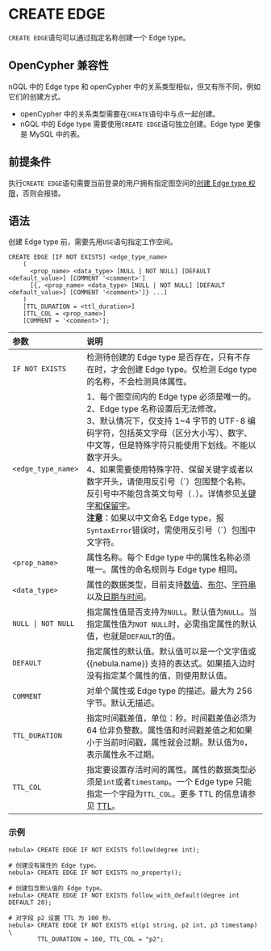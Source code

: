 # CREATE EDGE

`CREATE EDGE`语句可以通过指定名称创建一个 Edge type。

## OpenCypher 兼容性

nGQL 中的 Edge type 和 openCypher 中的关系类型相似，但又有所不同，例如它们的创建方式。

* openCypher 中的关系类型需要在`CREATE`语句中与点一起创建。
* nGQL 中的 Edge type 需要使用`CREATE EDGE`语句独立创建。Edge type 更像是 MySQL 中的表。

## 前提条件

执行`CREATE EDGE`语句需要当前登录的用户拥有指定图空间的[创建 Edge type 权限](../../7.data-security/1.authentication/3.role-list.md)，否则会报错。

## 语法

创建 Edge type 前，需要先用`USE`语句指定工作空间。

```ngql
CREATE EDGE [IF NOT EXISTS] <edge_type_name>
    (
      <prop_name> <data_type> [NULL | NOT NULL] [DEFAULT <default_value>] [COMMENT '<comment>']
      [{, <prop_name> <data_type> [NULL | NOT NULL] [DEFAULT <default_value>] [COMMENT '<comment>']} ...] 
    )
    [TTL_DURATION = <ttl_duration>]
    [TTL_COL = <prop_name>]
    [COMMENT = '<comment>'];
```

|参数|说明|
|:---|:---|
|`IF NOT EXISTS`|检测待创建的 Edge type 是否存在，只有不存在时，才会创建 Edge type。仅检测 Edge type 的名称，不会检测具体属性。|
|`<edge_type_name>`|1、每个图空间内的 Edge type 必须是唯一的。<br/> 2、Edge type 名称设置后无法修改。<br/>3、默认情况下，仅支持 1~4 字节的 UTF-8 编码字符，包括英文字母（区分大小写）、数字、中文等，但是特殊字符只能使用下划线。不能以数字开头。<br>4、如果需要使用特殊字符、保留关键字或者以数字开头，请使用反引号（\`）包围整个名称。反引号中不能包含英文句号（`.`）。详情参见[关键字和保留字](../../3.ngql-guide/1.nGQL-overview/keywords-and-reserved-words.md)。<br/>**注意**：如果以中文命名 Edge type，报`SyntaxError`错误时，需使用反引号（\`）包围中文字符。|
|`<prop_name>`|属性名称。每个 Edge type 中的属性名称必须唯一。属性的命名规则与 Edge type 相同。|
|`<data_type>`|属性的数据类型，目前支持[数值](../3.data-types/1.numeric.md)、[布尔](../3.data-types/2.boolean.md)、[字符串](../3.data-types/3.string.md)以及[日期与时间](../3.data-types/4.date-and-time.md)。|
|`NULL \| NOT NULL`|指定属性值是否支持为`NULL`。默认值为`NULL`。当指定属性值为`NOT NULL`时，必需指定属性的默认值，也就是`DEFAULT`的值。|
|`DEFAULT`|指定属性的默认值。默认值可以是一个文字值或 {{nebula.name}} 支持的表达式。如果插入边时没有指定某个属性的值，则使用默认值。|
|`COMMENT`|对单个属性或 Edge type 的描述。最大为 256 字节。默认无描述。|
|`TTL_DURATION`|指定时间戳差值，单位：秒。时间戳差值必须为 64 位非负整数。属性值和时间戳差值之和如果小于当前时间戳，属性就会过期。默认值为`0`，表示属性永不过期。|
|`TTL_COL`|指定要设置存活时间的属性。属性的数据类型必须是`int`或者`timestamp`。一个 Edge type 只能指定一个字段为`TTL_COL`。更多 TTL 的信息请参见 [TTL](../8.clauses-and-options/ttl-options.md)。|

### 示例

```ngql
nebula> CREATE EDGE IF NOT EXISTS follow(degree int);

# 创建没有属性的 Edge type。
nebula> CREATE EDGE IF NOT EXISTS no_property();

# 创建包含默认值的 Edge type。
nebula> CREATE EDGE IF NOT EXISTS follow_with_default(degree int DEFAULT 20);

# 对字段 p2 设置 TTL 为 100 秒。
nebula> CREATE EDGE IF NOT EXISTS e1(p1 string, p2 int, p3 timestamp) \
        TTL_DURATION = 100, TTL_COL = "p2";
```

